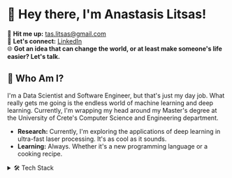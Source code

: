 # 👋 Hey there, I'm Anastasis Litsas!

📧 **Hit me up:** [tas.litsas@gmail.com](mailto:tas.litsas@gmail.com)  
🔗 **Let's connect:** [LinkedIn](https://www.linkedin.com/in/anastasislitsas/)  
🌐 **Got an idea that can change the world, or at least make someone's life easier? Let's talk.**

## 🚀 Who Am I?

I'm a Data Scientist and Software Engineer, but that's just my day job. What really gets me going is the endless world of machine learning and deep learning. Currently, I'm wrapping my head around my Master's degree at the University of Crete's Computer Science and Engineering department.

 - **Research:** Currently, I'm exploring the applications of deep learning in ultra-fast laser processing. It's as cool as it sounds.
 - **Learning:** Always. Whether it's a new programming language or a cooking recipe.
<details>
  <summary>🛠 Tech Stack</summary>

  - **Programming Languages:** Python, Java, OCaml, Typescript
  - **Database Management:** MySQL, FlinkSQL
  - **Machine Learning Libraries:** NumPy, Pandas, Scikit-learn
  - **Deep Learning Frameworks:** TensorFlow, Keras, PyTorch
  - **Data Visualization Tools:** Tableau, Power BI
  - **DevOps & Cloud:** AWS S3, Docker
  - **Version Control:** GitHub
  - **Other Libraries:** Matplotlib, Cv2, Transformers
  - **Data Engineering:** Apache Flink, Data warehouses, ETL processes
</details>

